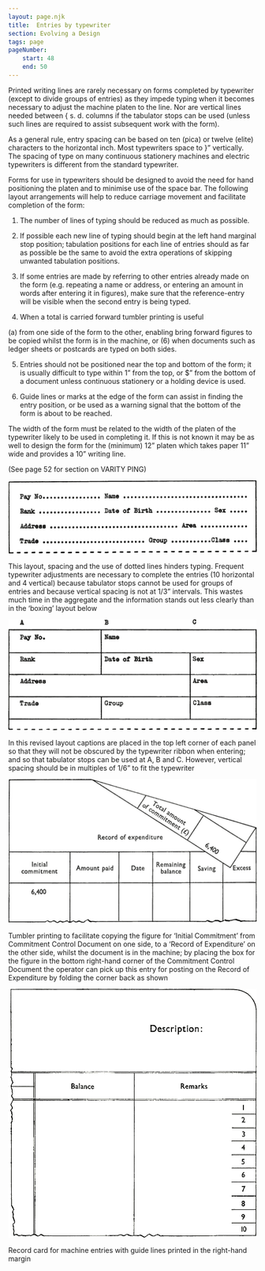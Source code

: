 ```yaml
---
layout: page.njk
title:  Entries by typewriter
section: Evolving a Design
tags: page
pageNumber:
    start: 48
    end: 50
---
```


Printed writing lines are rarely necessary on forms completed by typewriter (except to divide groups of entries) as they impede typing when it becomes necessary to adjust the machine platen to the line. Nor are vertical lines needed between { s. d. columns if the tabulator stops can be used (unless such lines are required to assist subsequent work with the form).

As a general rule, entry spacing can be based on ten (pica) or twelve (elite) characters to the horizontal inch. Most typewriters space to }” vertically. The spacing of type on many continuous stationery machines and electric typewriters is different from the standard typewriter.

Forms for use in typewriters should be designed to avoid the need for hand positioning the platen and to minimise use of the space bar. The following layout arrangements will help to reduce carriage movement and facilitate completion of the form:

1. The number of lines of typing should be reduced as much as possible.

2. If possible each new line of typing should begin at the left hand marginal stop position; tabulation positions for each line of entries should as far as possible be the same to avoid the extra operations of skipping unwanted tabulation positions.

3. If some entries are made by referring to other entries already made on the form (e.g. repeating a name or address, or entering an amount in words after entering it in figures), make sure that the reference-entry will be visible when the second entry is being typed.

4. When a total is carried forward tumbler printing is useful

(a) from one side of the form to the other, enabling bring forward figures to be copied whilst the form is in the machine, or (6) when documents such as ledger sheets or postcards are typed on both sides.

5. Entries should not be positioned near the top and bottom of the form; it is usually difficult to type within 1” from the top, or $” from the bottom of a document
unless continuous stationery or a holding device is used.

6. Guide lines or marks at the edge of the form can assist in finding the entry position, or be used as a warning signal that the bottom of the form is about to be reached.

The width of the form must be related to the width of the platen of the typewriter likely to be used in completing it. If this is not known it may be as well to design the form for the (minimum) 12” platen which takes paper 11” wide and provides a 10” writing line.

(See page 52 for section on VARITY PING)

![](1.jpg)

This layout, spacing and the use of dotted lines hinders typing. Frequent typewriter adjustments are necessary to complete the entries (10 horizontal and 4 vertical) because tabulator stops cannot be used for groups of entries and because vertical spacing is not at 1/3” intervals. This wastes much time in the aggregate and the information stands out less clearly than in the ‘boxing’ layout below

![](2.jpg)

In this revised layout captions are placed in the top left corner of each panel so that they will not be obscured by the typewriter ribbon when entering; and so that tabulator stops can be used at A, B and C. However, vertical spacing should be in multiples of 1/6” to fit the typewriter

![](3.jpg)

Tumbler printing to facilitate copying the figure for ‘Initial Commitment’ from Commitment Control Document on one side, to a ‘Record of Expenditure’ on the other side, whilst the document is in the machine; by placing the box for the figure in the bottom right-hand corner of the Commitment Control Document the operator can pick up this entry for posting on the Record of Expenditure by folding the corner back as shown

![](4.jpg)

Record card for machine entries with guide lines printed in the right-hand margin
